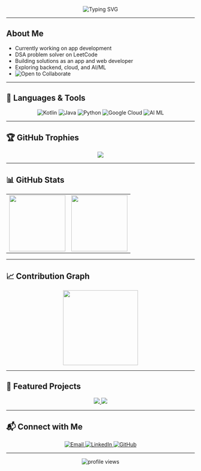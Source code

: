  <!-- README.md -->

<!-- Cool animated header with GIF background overlay -->
<p align="center">
  <img src="https://readme-typing-svg.herokuapp.com?font=Fira+Code&weight=500&size=24&pause=1000&color=E63946&center=true&vCenter=true&width=700&lines=+Hi+there%2C+I'm+Akhilesh+Gupta.;+Passionate+Developer+from+India.;+Coding.+Learning.+Creating." alt="Typing SVG" />
</p>

 

---

##  About Me

-  Currently working on app development
-  DSA problem solver on LeetCode
-  Building solutions as an app and web developer
-  Exploring backend, cloud, and AI/ML
-  <a href="https://github.com/Akhil000026/Akhil000026/issues" style="text-decoration:none;"><img src="https://img.shields.io/badge/Open%20to%20collaborate-000000?style=for-the-badge&logo=Handshake&logoColor=e63946&labelColor=000000" alt="Open to Collaborate" /></a>

---

## 🚀 Languages & Tools

<p align="center">
  <img src="https://img.shields.io/badge/Kotlin-000000?style=for-the-badge&logo=kotlin&logoColor=e63946" alt="Kotlin" />
  <img src="https://img.shields.io/badge/Java-000000?style=for-the-badge&logo=openjdk&logoColor=e63946" alt="Java" />
  <img src="https://img.shields.io/badge/Python-000000?style=for-the-badge&logo=python&logoColor=e63946" alt="Python" />
  <img src="https://img.shields.io/badge/Google%20Cloud-000000?style=for-the-badge&logo=googlecloud&logoColor=e63946" alt="Google Cloud" />
  <img src="https://img.shields.io/badge/AI%2FML-000000?style=for-the-badge&logo=ai&logoColor=e63946" alt="AI ML" />
</p>

---

## 🏆 GitHub Trophies

<p align="center">
  <img src="https://github-profile-trophy.vercel.app/?username=akhileshgupta&theme=onedark&no-frame=true&title=MultiLanguage,Stars,Commits,Followers,Repositories&margin-w=10&margin-h=10&no-bg=true&column=3" />
</p>

---

  ## 📊 GitHub Stats
 <table align="center">
  <tr>
    <td>
      <img src="https://github-readme-stats.vercel.app/api?username=Akhil000026&show_icons=true&bg_color=000000&title_color=e63946&text_color=ffffff&icon_color=e63946&hide_border=true&border_radius=10&custom_title=Akhilesh%27s+GitHub+Stats" height="150" />
    </td>
    <td>
      <img src="https://streak-stats.demolab.com/?user=Akhil000026&theme=black-ice&hide_border=true&stroke=e63946&ring=e63946&currStreakLabel=e63946&currStreakNum=ffffff&sideLabels=ffffff&sideNums=e63946" height="150" />
    </td>
  </tr>
</table>



---

## 📈 Contribution Graph

<p align="center">
  <img src="https://github-readme-activity-graph.vercel.app/graph?username=akhileshgupta&bg_color=000000&color=e63946&line=e63946&point=ffffff&area=true&hide_border=true" height="200"/>
</p>

---


## 🎯 Featured Projects

<p align="center">
  <a href="https://github.com/Akhil000026/MoodTune.git">
    <img src="https://github-readme-stats.vercel.app/api/pin/?username=akhileshgupta&repo=kisan-setu&bg_color=000000&title_color=e63946&text_color=ffffff&icon_color=e63946&hide_border=true" />
  </a>
  <a href="https://github.com/akhileshgupta/child-welfare">
    <img src="https://github-readme-stats.vercel.app/api/pin/?username=akhileshgupta&repo=child-welfare&bg_color=000000&title_color=e63946&text_color=ffffff&icon_color=e63946&hide_border=true" />
  </a>
</p>

---

## 📬 Connect with Me

<p align="center">
  <a href="mailto:akhil.smile26@gmail.com">
    <img src="https://img.shields.io/badge/Email-e63946?style=for-the-badge&logo=gmail&logoColor=white" alt="Email" />
  </a>
  <a href="https://linkedin.com/in/akhilesh-gupta-135312299">
    <img src="https://img.shields.io/badge/LinkedIn-e63946?style=for-the-badge&logo=linkedin&logoColor=white" alt="LinkedIn" />
  </a>
  <a href="https://github.com/akhileshgupta">
    <img src="https://img.shields.io/badge/GitHub-e63946?style=for-the-badge&logo=github&logoColor=white" alt="GitHub" />
  </a>
</p>

---

<p align="center">
  <img src="https://komarev.com/ghpvc/?username=akhileshgupta&label=Profile%20Views&color=e63946&style=flat-square" alt="profile views"/>
</p>
